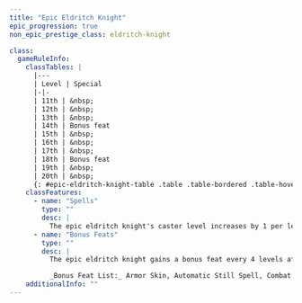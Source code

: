 ```yaml
---
title: "Epic Eldritch Knight"
epic_progression: true
non_epic_prestige_class: eldritch-knight

class:
  gameRuleInfo:
    classTables: |
      |---
      | Level | Special
      |-|-
      | 11th | &nbsp;
      | 12th | &nbsp;
      | 13th | &nbsp;
      | 14th | Bonus feat
      | 15th | &nbsp;
      | 16th | &nbsp;
      | 17th | &nbsp;
      | 18th | Bonus feat
      | 19th | &nbsp;
      | 20th | &nbsp;
      {: #epic-eldritch-knight-table .table .table-bordered .table-hover .table-striped data-caption="Table: Epic Eldritch Knight" }
    classFeatures:
      - name: "Spells"
        type: ""
        desc: |
          The epic eldritch knight's caster level increases by 1 per level gained above 10th. The epic eldritch knight continues to gain new spells per day (and spells known, if applicable) at each new level, up to the maximum spells per day and spells known of the arcane spellcasting class to which the eldritch knight belonged before adding the prestige class.
      - name: "Bonus Feats"
        type: ""
        desc: |
          The epic eldritch knight gains a bonus feat every 4 levels after 10th. These bonus feats must be selected from the list below.

          _Bonus Feat List:_ Armor Skin, Automatic Still Spell, Combat Archery, Damage Reduction, Devastating Critical, Dire Charge, Distant Shot, Enhance Spell, Epic Prowess, Epic Spell Focus, Epic Spell Penetration, Epic Spellcasting, Epic Toughness, Epic Weapon Focus, Ignore Material Components, Improved Combat Casting, Improved {% feat_link combat-reflexes %}, Improved Manyshot, Improved Spell Capacity, Improved Whirlwind Attack, Instant Reload, Legendary Rider, Overwhelming Critical, Penetrate Damage Reduction, Perfect Two-Weapon Fighting, Permanent Emanation, Spell Knowledge, Spell Opportunity, Spell Stowaway, Spellcasting Harrier, Spontaneous Spell, Storm of Throws, Superior Initiative, Swarm of Arrows, Tenacious Magic, Two-Weapon Rend, Uncanny Accuracy.
    additionalInfo: ""
---
```

